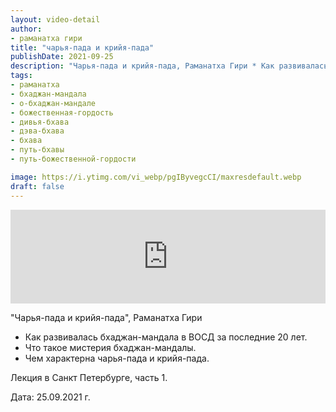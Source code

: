 ```yaml
---
layout: video-detail
author:
- раманатха гири
title: "чарья-пада и крийя-пада"
publishDate: 2021-09-25
description: "Чарья-пада и крийя-пада, Раманатха Гири * Как развивалась бхаджан-мандала в ВОСД за последние 20 лет. * Что такое мистерия бхаджан-мандалы. * Чем характерна чарья-пада и крийя-пада.  Лекция в Санкт Петербурге, часть 1.   Дата  25.09.2021 г."
tags: 
- раманатха
- бхаджан-мандала
- о-бхаджан-мандале
- божественная-гордость
- дивья-бхава
- дэва-бхава
- бхава
- путь-бхавы
- путь-божественной-гордости

image: https://i.ytimg.com/vi_webp/pgIByvegcCI/maxresdefault.webp
draft: false
---
```


<iframe width="100%" src="https://www.youtube.com/embed/pgIByvegcCI" frameborder="0" allowfullscreen=""></iframe> 

 "Чарья-пада и крийя-пада", Раманатха Гири

* Как развивалась бхаджан-мандала в ВОСД за последние 20 лет.
* Что такое мистерия бхаджан-мандалы.
* Чем характерна чарья-пада и крийя-пада.

 Лекция в Санкт Петербурге, часть 1.

  
 Дата: 25.09.2021 г.

  

 